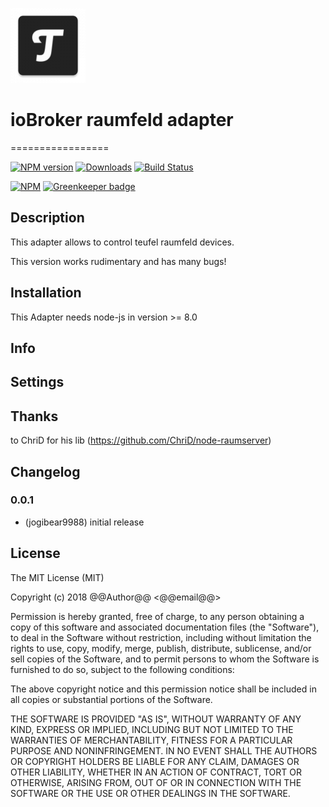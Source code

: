 ![Logo](admin/teufel.png)
# ioBroker raumfeld adapter
=================

[![NPM version](http://img.shields.io/npm/v/iobroker.raumfeld.svg)](https://www.npmjs.com/package/iobroker.raumfeld)
[![Downloads](https://img.shields.io/npm/dm/iobroker.raumfeld.svg)](https://www.npmjs.com/package/iobroker.raumfeld)
[![Build Status](https://travis-ci.org/iobroker-community-adapters/ioBroker.raumfeld.svg?branch=master)](https://travis-ci.org/iobroker-community-adapters/ioBroker.raumfeld.svg?branch=master)

[![NPM](https://nodei.co/npm/iobroker.raumfeld.png?downloads=true)](https://nodei.co/npm/iobroker.raumfeld/) [![Greenkeeper badge](https://badges.greenkeeper.io/iobroker-community-adapters/ioBroker.raumfeld.svg)](https://greenkeeper.io/)

## Description
This adapter allows to control teufel raumfeld devices.

This version works rudimentary and has many bugs!

## Installation
This Adapter needs node-js in version >= 8.0

## Info

## Settings

## Thanks

to ChriD for his lib (https://github.com/ChriD/node-raumserver)

## Changelog

### 0.0.1
* (jogibear9988) initial release

## License
The MIT License (MIT)

Copyright (c) 2018 @@Author@@ <@@email@@>

Permission is hereby granted, free of charge, to any person obtaining a copy
of this software and associated documentation files (the "Software"), to deal
in the Software without restriction, including without limitation the rights
to use, copy, modify, merge, publish, distribute, sublicense, and/or sell
copies of the Software, and to permit persons to whom the Software is
furnished to do so, subject to the following conditions:

The above copyright notice and this permission notice shall be included in
all copies or substantial portions of the Software.

THE SOFTWARE IS PROVIDED "AS IS", WITHOUT WARRANTY OF ANY KIND, EXPRESS OR
IMPLIED, INCLUDING BUT NOT LIMITED TO THE WARRANTIES OF MERCHANTABILITY,
FITNESS FOR A PARTICULAR PURPOSE AND NONINFRINGEMENT. IN NO EVENT SHALL THE
AUTHORS OR COPYRIGHT HOLDERS BE LIABLE FOR ANY CLAIM, DAMAGES OR OTHER
LIABILITY, WHETHER IN AN ACTION OF CONTRACT, TORT OR OTHERWISE, ARISING FROM,
OUT OF OR IN CONNECTION WITH THE SOFTWARE OR THE USE OR OTHER DEALINGS IN
THE SOFTWARE.
